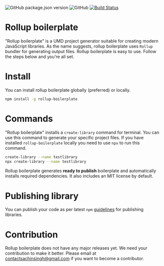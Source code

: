 ![GitHub package.json version](https://img.shields.io/github/package-json/v/scssyworks/rollup-boilerplate) ![GitHub](https://img.shields.io/github/license/scssyworks/rollup-boilerplate) [![Build Status](https://travis-ci.org/scssyworks/rollup-boilerplate.svg?branch=master)](https://travis-ci.org/scssyworks/rollup-boilerplate)

# Rollup boilerplate
"Rollup boilerplate" is a UMD project generator suitable for creating modern JavaScript libraries. As the name suggests, rollup boilerplate uses ``Rollup`` bundler for generating output files. Rollup boilerplate is easy to use. Follow the steps below and you're all set.

# Install

You can install rollup boilerplate globally (preferred) or locally.

```sh
npm install -g rollup-boilerplate
```

# Commands
"Rollup boilerplate" installs a ``create-library`` command for terminal. You can use this command to generate your specific project files. If you have installed ``rollup-boilerplate`` locally you need to use ``npx`` to run this command.

```sh
create-library --name testlibrary
npx create-library --name testlibrary
```

Rollup boilerplate generates <b>ready to publish</b> boilerplate and automatically installs required dependencies. It also includes an MIT license by default.<br>

# Publishing library

You can publish your code as per latest ``npm`` <a href="https://docs.npmjs.com/cli/publish">guidelines</a> for publishing libraries.

# Contribution

Rollup boilerplate does not have any major releases yet. We need your contribution to make it better. Please email at <a href="mailto:contactsachinsingh@gmail.com">contactsachinsingh@gmail.com</a> if you want to become a contributor.